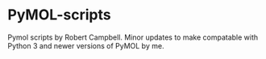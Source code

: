 # PyMOL-scripts

Pymol scripts by Robert Campbell.
Minor updates to make compatable with Python 3 and newer versions of PyMOL by me.
